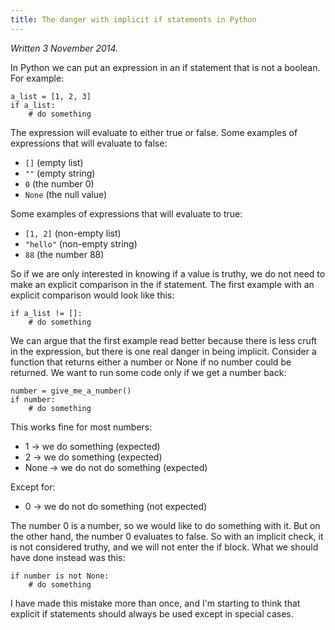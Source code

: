 ```yaml
---
title: The danger with implicit if statements in Python
---
```


*Written 3 November 2014.*

In Python we can put an expression in an if statement that is not a boolean.
For example:

    a_list = [1, 2, 3]
    if a_list:
        # do something

The expression will evaluate to either true or false. Some examples of
expressions that will evaluate to false:

* `[]` (empty list)
* `""` (empty string)
* `0` (the number 0)
* `None` (the null value)

Some examples of expressions that will evaluate to true:

* `[1, 2]` (non-empty list)
* `"hello"` (non-empty string)
* `88` (the number 88)

So if we are only interested in knowing if a value is truthy, we do not need to
make an explicit comparison in the if statement. The first example with an
explicit comparison would look like this:

    if a_list != []:
        # do something

We can argue that the first example read better because there is less cruft in
the expression, but there is one real danger in being implicit. Consider a
function that returns either a number or None if no number could be returned.
We want to run some code only if we get a number back:

    number = give_me_a_number()
    if number:
        # do something

This works fine for most numbers:

* 1 -> we do something (expected)
* 2 -> we do something (expected)
* None -> we do not do something (expected)

Except for:

* 0 -> we do not do something (not expected)

The number 0 is a number, so we would like to do something with it. But on the
other hand, the number 0 evaluates to false. So with an implicit check, it is
not considered truthy, and we will not enter the if block. What we should have
done instead was this:

    if number is not None:
        # do something

I have made this mistake more than once, and I'm starting to think that
explicit if statements should always be used except in special cases.
